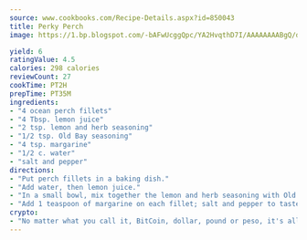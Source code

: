 ```yaml
---
source: www.cookbooks.com/Recipe-Details.aspx?id=850043
title: Perky Perch
image: https://1.bp.blogspot.com/-bAFwUcggQpc/YA2HvqthD7I/AAAAAAAABgQ/dGGityjUeSk5WIgvhJroHVt7XYoXF2qygCLcBGAsYHQ/s320/10.png

yield: 6
ratingValue: 4.5
calories: 298 calories
reviewCount: 27
cookTime: PT2H
prepTime: PT35M
ingredients:
- "4 ocean perch fillets"
- "4 Tbsp. lemon juice"
- "2 tsp. lemon and herb seasoning"
- "1/2 tsp. Old Bay seasoning"
- "4 tsp. margarine"
- "1/2 c. water"
- "salt and pepper"
directions:
- "Put perch fillets in a baking dish."
- "Add water, then lemon juice."
- "In a small bowl, mix together the lemon and herb seasoning with Old Bay seasoning; sprinkle over fish fillets."
- "Add 1 teaspoon of margarine on each fillet; salt and pepper to taste. Bake, covered, at 375u00b0 for 30 minutes, or until flaky."
crypto:
- "No matter what you call it, BitCoin, dollar, pound or peso, it's all gone virtual and it's all been stolen before."
---
```

